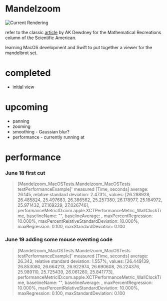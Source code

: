 
Mandelzoom
==========

![Current Rendering](http://i.imgur.com/okg2sYt.png)

refer to the classic [article](https://www.scientificamerican.com/media/inline/blog/File/Dewdney_Mandelbrot.pdf) by AK Dewdney for the Mathematical Recreations column of the Scientific American. 

learning MacOS development and Swift to put together a viewer for the mandelbrot set.


# completed
* initial view

# upcoming
* panning
* zooming
* smoothing - Gaussian blur?
* performance - currently running at 


# performance
### June 18 first cut 
> [Mandelzoom_MacOSTests.Mandelzoom_MacOSTests testPerformanceExample]' measured [Time, seconds] average: 26.145, relative standard deviation: 2.473%, values: [26.288928, 26.485824, 25.497683, 26.386562, 25.257380, 26.178977, 25.184972, 25.971432, 27.169229, 27.026746], performanceMetricID:com.apple.XCTPerformanceMetric_WallClockTime, baselineName: "", baselineAverage: , maxPercentRegression: 10.000%, maxPercentRelativeStandardDeviation: 10.000%, maxRegression: 0.100, maxStandardDeviation: 0.100
### June 19 adding some mouse eventing code
> [Mandelzoom_MacOSTests.Mandelzoom_MacOSTests testPerformanceExample]' measured [Time, seconds] average: 26.342, relative standard deviation: 1.557%, values: [26.449139, 26.853080, 26.664213, 26.922974, 26.690608, 26.224376, 25.989110, 25.725439, 26.061260, 25.841773], performanceMetricID:com.apple.XCTPerformanceMetric_WallClockTime, baselineName: "", baselineAverage: , maxPercentRegression: 10.000%, maxPercentRelativeStandardDeviation: 10.000%, maxRegression: 0.100, maxStandardDeviation: 0.100


